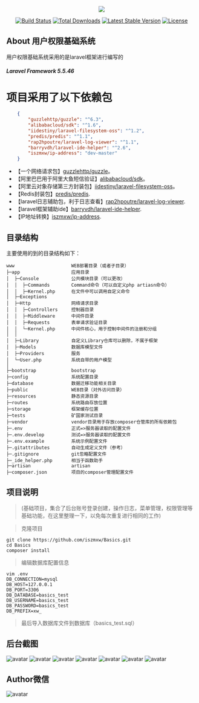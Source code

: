 <p align="center"><img src="https://laravel.com/assets/img/components/logo-laravel.svg"></p>

<p align="center">
<a href="https://travis-ci.org/laravel/framework"><img src="https://travis-ci.org/laravel/framework.svg" alt="Build Status"></a>
<a href="https://packagist.org/packages/laravel/framework"><img src="https://poser.pugx.org/laravel/framework/d/total.svg" alt="Total Downloads"></a>
<a href="https://packagist.org/packages/laravel/framework"><img src="https://poser.pugx.org/laravel/framework/v/stable.svg" alt="Latest Stable Version"></a>
<a href="https://packagist.org/packages/laravel/framework"><img src="https://poser.pugx.org/laravel/framework/license.svg" alt="License"></a>
</p>

## About 用户权限基础系统

用户权限基础系统采用的是laravel框架进行编写的

##### Laravel Framework 5.5.46

# 项目采用了以下依赖包

```json
    {
        "guzzlehttp/guzzle": "^6.3",
        "alibabacloud/sdk": "^1.6",
        "iidestiny/laravel-filesystem-oss": "^1.2",
        "predis/predis": "^1.1",
        "rap2hpoutre/laravel-log-viewer": "^1.1",
        "barryvdh/laravel-ide-helper": "^2.6",
        "iszmxw/ip-address": "dev-master"
    }
```

- 【一个网络请求包】[guzzlehttp/guzzle](https://packagist.org/packages/guzzlehttp/guzzle)。
- 【阿里巴巴用于阿里大鱼短信验证】[alibabacloud/sdk](https://packagist.org/packages/alibabacloud/sdk)。
- 【阿里云对象存储第三方封装包】[iidestiny/laravel-filesystem-oss](https://packagist.org/packages/iidestiny/laravel-filesystem-oss)。
- 【Redis封装包】[predis/predis](https://packagist.org/packages/predis/predis).
- 【laravel日志辅助包，利于日志查看】[rap2hpoutre/laravel-log-viewer](https://packagist.org/packages/rap2hpoutre/laravel-log-viewer).
- 【laravel框架辅助ide】[barryvdh/laravel-ide-helper](https://packagist.org/packages/barryvdh/laravel-ide-helper).
- 【IP地址转换】[iszmxw/ip-address](https://packagist.org/packages/iszmxw/ip-address).

## 目录结构

主要使用的到的目录结构如下：

~~~
www                     WEB部署目录（或者子目录）
├─app                   应用目录
│  ├─Console            公共模块目录（可以更改）
│  │  ├─Commands        Command命令（可以自定义php artiasn命令）
│  │  ├─Kernel.php      在文件中可以调用自定义命令
│  ├─Exceptions         
│  ├─Http               网络请求目录
│  │  ├─Controllers     控制器目录
│  │  ├─Middleware      中间件目录
│  │  ├─Requests        表单请求验证目录
│  │  └─Kernel.php      中间件核心，用于控制中间件的注册和分组
│  │
│  ├─Library            自定义Library仓库可以删除，不属于框架
│  ├─Models             数据库模型文件
│  ├─Providers          服务
│  └─User.php           系统自带的用户模型
│
├─bootstrap             bootstrap
├─config                系统配置目录
├─database              数据迁移功能相关目录
├─public                WEB目录（对外访问目录）
├─resources             静态资源目录
├─routes                系统路由存放位置
├─storage               框架缓存位置
├─tests                 矿国家测试目录
├─vendor                vendor目录用于存放composer仓管库的所有依赖包
├─.env                  正式=>服务器读取的配置文件
├─.env.develop          测试=>服务器读取的配置文件
├─.env.example          系统示例配置文件
├─.gitattributes        自动生成定义文件（参考）
├─.gitignore            git忽略配置文件
├─_ide_helper.php       相当于函数助手
├─artisan               artisan
├─composer.json         项目的composer管理配置文件
~~~

## 项目说明
>(基础项目，集合了后台账号登录创建，操作日志，菜单管理，权限管理等基础功能，在这里整理一下，以免每次重复进行相同的工作)

>克隆项目
```git
git clone https://github.com/iszmxw/Basics.git
cd Basics
composer install
```
>编辑数据库配置信息
```git
vim .env
DB_CONNECTION=mysql
DB_HOST=127.0.0.1
DB_PORT=3306
DB_DATABASE=basics_test
DB_USERNAME=basics_test
DB_PASSWORD=basics_test
DB_PREFIX=xw_
```
>最后导入数据库文件到数据库（basics_test.sql）

## 后台截图
![avatar](/public/images/ht01.png)
![avatar](/public/images/ht02.png)
![avatar](/public/images/ht03.png)
![avatar](/public/images/ht04.png)
![avatar](/public/images/ht05.png)
![avatar](/public/images/ht06.png)
![avatar](/public/images/ht08.png)

## Author微信
![avatar](/public/images/my.png)

